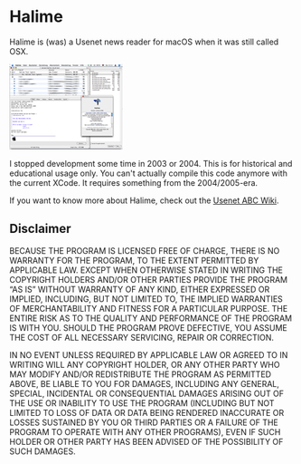 # Halime

Halime is (was) a Usenet news reader for macOS when it was still called OSX.

![Halime](resources/Halime.png)

I stopped development some time in 2003 or 2004. This is for historical and educational usage only. You can't actually compile this code anymore with the current XCode. It requires something from the 2004/2005-era.

If you want to know more about Halime, check out the [Usenet ABC Wiki](http://www.usenet-abc.de/wiki/Team/Halime).

## Disclaimer
BECAUSE THE PROGRAM IS LICENSED FREE OF CHARGE, THERE IS NO WARRANTY FOR THE PROGRAM, TO THE EXTENT PERMITTED BY APPLICABLE LAW. EXCEPT WHEN OTHERWISE STATED IN WRITING THE COPYRIGHT HOLDERS AND/OR OTHER PARTIES PROVIDE THE PROGRAM “AS IS” WITHOUT WARRANTY OF ANY KIND, EITHER EXPRESSED OR IMPLIED, INCLUDING, BUT NOT LIMITED TO, THE IMPLIED WARRANTIES OF MERCHANTABILITY AND FITNESS FOR A PARTICULAR PURPOSE. THE ENTIRE RISK AS TO THE QUALITY AND PERFORMANCE OF THE PROGRAM IS WITH YOU. SHOULD THE PROGRAM PROVE DEFECTIVE, YOU ASSUME THE COST OF ALL NECESSARY SERVICING, REPAIR OR CORRECTION.

IN NO EVENT UNLESS REQUIRED BY APPLICABLE LAW OR AGREED TO IN WRITING WILL ANY COPYRIGHT HOLDER, OR ANY OTHER PARTY WHO MAY MODIFY AND/OR REDISTRIBUTE THE PROGRAM AS PERMITTED ABOVE, BE LIABLE TO YOU FOR DAMAGES, INCLUDING ANY GENERAL, SPECIAL, INCIDENTAL OR CONSEQUENTIAL DAMAGES ARISING OUT OF THE USE OR INABILITY TO USE THE PROGRAM (INCLUDING BUT NOT LIMITED TO LOSS OF DATA OR DATA BEING RENDERED INACCURATE OR LOSSES SUSTAINED BY YOU OR THIRD PARTIES OR A FAILURE OF THE PROGRAM TO OPERATE WITH ANY OTHER PROGRAMS), EVEN IF SUCH HOLDER OR OTHER PARTY HAS BEEN ADVISED OF THE POSSIBILITY OF SUCH DAMAGES.
